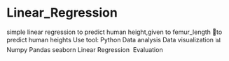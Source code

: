 # Linear_Regression
 simple linear regression to predict human height,given to femur_length 🦴to predict human heights  Use tool: Python  Data analysis  Data visualization 📊 Numpy  Pandas seaborn Linear Regression  Evaluation

